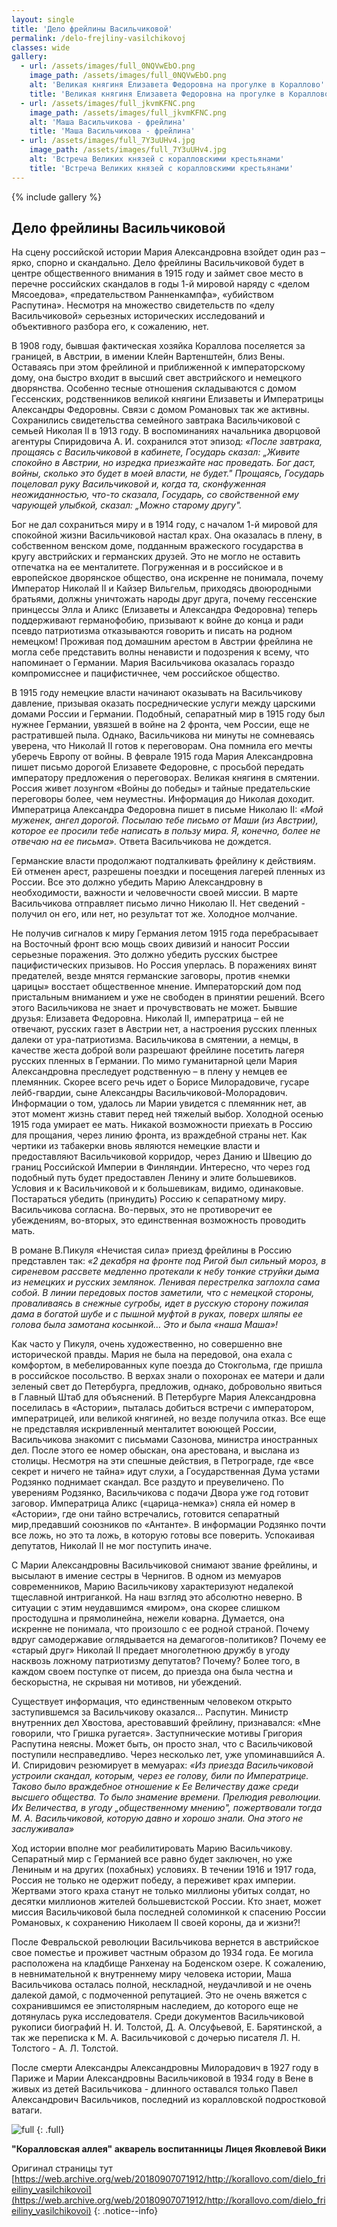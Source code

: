 ```yaml
---
layout: single
title: 'Дело фрейлины Васильчиковой'
permalink: /delo-frejliny-vasilchikovoj
classes: wide
gallery:
  - url: /assets/images/full_0NQVwEbO.png
    image_path: /assets/images/full_0NQVwEbO.png
    alt: 'Великая княгиня Елизавета Федоровна на прогулке в Кораллово'
    title: 'Великая княгиня Елизавета Федоровна на прогулке в Кораллово'
  - url: /assets/images/full_jkvmKFNC.png
    image_path: /assets/images/full_jkvmKFNC.png
    alt: 'Маша Васильчикова - фрейлина'
    title: 'Маша Васильчикова - фрейлина'
  - url: /assets/images/full_7Y3uUHv4.jpg
    image_path: /assets/images/full_7Y3uUHv4.jpg
    alt: 'Встреча Великих князей с коралловскими крестьянами'
    title: 'Встреча Великих князей с коралловскими крестьянами'
---
```


{% include gallery %}

## Дело фрейлины Васильчиковой

На сцену российской истории Мария Александровна взойдет один раз – ярко, спорно
и скандально. Дело фрейлины Васильчиковой будет в центре общественного внимания
в 1915 году и займет свое место в перечне российских скандалов в годы 1-й
мировой наряду с «делом Мясоедова», «предательством Ранненкампфа», «убийством
Распутина». Несмотря на множество свидетельств по «делу Васильчиковой» серьезных
исторических исследований и объективного разбора его, к сожалению, нет.

В 1908 году, бывшая фактическая хозяйка Кораллова поселяется за границей, в
Австрии, в имении Клейн Вартенштейн, близ Вены. Оставаясь при этом фрейлиной и
приближенной к императорскому дому, она быстро входит в высший свет австрийского
и немецкого дворянства. Особенно тесные отношения складываются с домом
Гессенских, родственников великой княгини Елизаветы и Императрицы Александры
Федоровны. Связи с домом Романовых так же активны. Сохранились свидетельства
семейного завтрака Васильчиковой с семьей Николая II в 1913 году. В
воспоминаниях начальника дворцовой агентуры Спиридовича А. И. сохранился этот
эпизод: *«После завтрака, прощаясь с Васильчиковой в кабинете, Государь сказал:
„Живите спокойно в Австрии, но изредка приезжайте нас проведать. Бог даст,
войны, сколько это будет в моей власти, не будет." Прощаясь, Государь поцеловал
руку Васильчиковой и, когда та, сконфуженная неожиданностью, что-то сказала,
Государь, со свойственной ему чарующей улыбкой, сказал: „Можно старому другу".*

Бог не дал сохраниться миру и в 1914 году, с началом 1-й мировой для спокойной
жизни Васильчиковой настал крах. Она оказалась в плену, в собственном венском
доме, подданным вражеского государства в кругу австрийских и германских друзей.
Это не могло не оставить отпечатка на ее менталитете. Погруженная и в российское
и в европейское дворянское общество, она искренне не понимала, почему Император
Николай II и Кайзер Вильгельм, приходясь двоюродными братьями, должны уничтожать
народы друг друга, почему гессенские принцессы Элла и Аликс (Елизаветы и
Александра Федоровна) теперь поддерживают германофобию, призывают к войне до
конца и ради псевдо патриотизма отказываются говорить и писать на родном
немецком! Проживая под домашним арестом в Австрии фрейлина не могла себе
представить волны ненависти и подозрения к всему, что напоминает о Германии.
Мария Васильчикова оказалась гораздо компромисснее и пацифистичнее, чем
российское общество.

В 1915 году немецкие власти начинают оказывать на Васильчикову давление,
призывая оказать посреднические услуги между царскими домами России и Германии.
Подобный, сепаратный мир в 1915 году был нужнее Германии, увязшей в войне на 2
фронта, чем России, еще не растратившей пыла. Однако, Васильчикова ни минуты не
сомневаясь уверена, что Николай II готов к переговорам. Она помнила его мечты
уберечь Европу от войны. В феврале 1915 года Мария Александровна пишет письмо
дорогой Елизавете Федоровне, с просьбой передать императору предложения о
переговорах. Великая княгиня в смятении. Россия живет лозунгом «Войны до победы»
и тайные предательские переговоры более, чем неуместны. Информация до Николая
доходит. Императрица Александра Федоровна пишет в письме Николаю II: *«Мой
муженек, ангел дорогой. Посылаю тебе письмо от Маши (из Австрии), которое ее
просили тебе написать в пользу мира. Я, конечно, более не отвечаю на ее письма».*
Ответа Васильчикова не дождется.

Германские власти продолжают подталкивать фрейлину к действиям. Ей отменен
арест, разрешены поездки и посещения лагерей пленных из России. Все это должно
убедить Марию Александровну в необходимости, важности и человечности своей
миссии. В марте Васильчикова отправляет письмо лично Николаю II. Нет сведений -
получил он его, или нет, но результат тот же. Холодное молчание.

Не получив сигналов к миру Германия летом 1915 года перебрасывает на Восточный
фронт всю мощь своих дивизий и наносит России серьезные поражения. Это должно
убедить русских быстрее пацифистических призывов. Но Россия уперлась. В
поражениях винят предателей, везде мнятся германские заговоры, против «немки
царицы» восстает общественное мнение. Императорский дом под пристальным
вниманием и уже не свободен в принятии решений. Всего этого Васильчикова не знает
и прочувствовать не может. Бывшие друзья: Елизавета Федоровна. Николай II,
императрица – ей не отвечают, русских газет в Австрии нет, а настроения русских
пленных далеки от ура-патриотизма. Васильчикова в смятении, а немцы, в качестве
жеста доброй воли разрешают фрейлине посетить лагеря русских пленных в Германии.
По мимо гуманитарной цели Мария Александровна преследует родственную – в плену у
немцев ее племянник. Скорее всего речь идет о Борисе Милорадовиче, гусаре
лейб-гвардии, сыне Александры Васильчиковой-Молорадович. Информации о том,
удалось ли Марии увидется с племянник нет, ав этот момент жизнь ставит перед ней
тяжелый выбор. Холодной осенью 1915 года умирает ее мать. Никакой возможности
приехать в Россию для прощания, через линию фронта, из враждебной страны нет.
Как чертики из табакерки вновь являются немецкие власти и предоставляют
Васильчиковой корридор, через Данию и Швецию до границ Российской Империи в
Финляндии. Интересно, что через год подобный путь будет предоставлен Ленину и
элите большевиков. Условия и к Васильчиковой и к большевикам, видимо,
одинаковые. Постараться убедить (принудить) Россию к сепаратному миру.
Васильчикова согласна. Во-первых, это не противоречит ее убеждениям, во-вторых,
это единственная возможность проводить мать.

В романе В.Пикуля «Нечистая сила» приезд фрейлины в Россию представлен так: *«2
декабря на фронте под Ригой был сильный мороз, в сиреневом рассвете медленно
протекали к небу тонкие струйки дыма из немецких и русских землянок. Ленивая
перестрелка заглохла сама собой. В линии передовых постов заметили, что с
немецкой стороны, проваливаясь в снежные сугробы, идет в русскую сторону пожилая
дама в богатой шубе и с пышной муфтой в руках, поверх шляпы ее голова была
замотана косынкой… Это и была «наша Маша»!*

Как часто у Пикуля, очень художественно, но совершенно вне исторической правды.
Мария не была на передовой, она ехала с комфортом, в мебелированных купе поезда
до Стокгольма, где пришла в российское посольство. В верхах знали о похоронах ее
матери и дали зеленый свет до Петербурга, предложив, однако, добровольно явиться
в Главный Штаб для объяснений. В Петербурге Мария Александровна поселилась в
«Астории», пыталась добиться встречи с императором, императрицей, или великой
княгиней, но везде получила отказ. Все еще не представляя искривленный
менталитет воюющей России, Васильчикова знакомит с письмами Сазонова, министра
иностранных дел. После этого ее номер обыскан, она арестована, и выслана из
столицы. Несмотря на эти спешные действия, в Петрограде, где «все секрет и
ничего не тайна» идут слухи, а Государственная Дума устами Родзянко поднимает
скандал. Все раздуто и преувеличено. По уверениям Родзянко, Васильчикова с
подачи Двора уже год готовит заговор. Императрица Аликс («царица-немка») сняла
ей номер в «Астории», где они тайно встречались, готовится сепаратный
мир,предавший союзников по «Антанте». В информации Родзянко почти все ложь, но
это та ложь, в которую готовы все поверить. Успокаивая депутатов, Николай II не
мог поступить иначе.

С Марии Александровны Васильчиковой снимают звание фрейлины, и высылают в имение
сестры в Чернигов. В одном из мемуаров современников, Марию Васильчикову
характеризуют недалекой тщеславной интриганкой. На наш взгляд это абсолютно
неверно. В ситуации с этим неудавшимся «миром», она скорее слишком простодушна и
прямолинейна, нежели коварна. Думается, она искренне не понимала, что произошло
с ее родной страной. Почему вдруг самодержавие оглядывается на
демагогов-политиков? Почему ее «старый друг» Николай II предает многолетнюю
дружбу в угоду насквозь ложному патриотизму депутатов? Почему? Более того, в
каждом своем поступке от писем, до приезда она была честна и бескорыстна, не
скрывая ни мотивов, ни убеждений.

Существует информация, что единственным человеком открыто заступившемся за
Васильчикову оказался… Распутин. Министр внутренних дел Хвостова, арестовавший
фрейлину, признавался: «Мне говорили, что Гришка ругается». Заступнические
мотивы Григория Распутина неясны. Может быть, он просто знал, что с
Васильчиковой поступили несправедливо. Через несколько лет, уже упоминавшийся
А. И. Спиридович резюмирует в мемуарах: *«Из приезда Васильчиковой устроили
скандал, которым, через ее голову, били по Императрице. Таково было враждебное
отношение к Ее Величеству даже среди высшего общества. То было знамение времени.
Прелюдия революции. Их Величества, в угоду „общественному мнению", пожертвовали
тогда М. А. Васильчиковой, которую давно и хорошо знали. Она этого не
заслуживала»*

Ход истории вполне мог реабилитировать Марию Васильчикову. Сепаратный мир с
Германией все равно будет заключен, но уже Лениным и на других (похабных)
условиях. В течении 1916 и 1917 года, Россия не только не одержит победу, а
переживет крах империи. Жертвами этого краха станут не только миллионы убитых
солдат, но десятки миллионов жителей большевистской России. Кто знает, может
миссия Васильчиковой была последней соломинкой к спасению России Романовых, к
сохранению Николаем II своей короны, да и жизни?!

После Февральской революции Васильчикова вернется в австрийское свое поместье и
проживет частным образом до 1934 года. Ее могила расположена на кладбище
Ранхенау на Боденском озере. К сожалению, в невнимательной к внутреннему миру
человека истории, Маша Васильчикова осталась полной, нескладной, неудачливой и
не очень далекой дамой, с подмоченной репутацией. Это не очень вяжется с
сохранившимся ее эпистолярным наследием, до которого еще не дотянулась рука
исследователя. Среди документов Васильчиковой рукописи биографий Н. И. Толстой,
Д. А. Олсуфьевой, Е. Барятинской, а так же переписка к М. А. Васильчиковой с
дочерью писателя Л. Н. Толстого - А. Л. Толстой.

После смерти Александры Александровны Милорадович в 1927 году в Париже и Марии
Александровны Васильчиковой в 1934 году в Вене в живых из детей Васильчикова -
длинного оставался только Павел Александрович Васильчиков, последний из
коралловской подростковой ватаги.

![full](/assets/images/9ebd9595a2c5abde2877dd46dd8bbd20.jpg)
{: .full}

**"Коралловская аллея" акварель воспитанницы Лицея Яковлевой Вики**

Оригинал страницы тут [https://web.archive.org/web/20180907071912/http://korallovo.com/dielo_frieiliny_vasilchikovoi](https://web.archive.org/web/20180907071912/http://korallovo.com/dielo_frieiliny_vasilchikovoi)
{: .notice--info}
